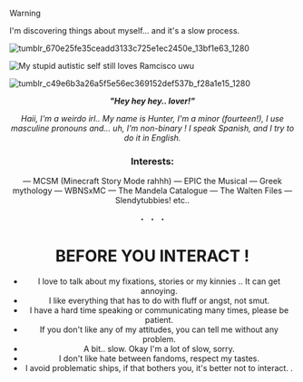 

> [!WARNING]
> I'm discovering things about myself... and it's a slow process.


![tumblr_670e25fe35ceadd3133c725e1ec2450e_13bf1e63_1280](https://github.com/user-attachments/assets/e09aede3-57f3-4da2-981e-ebdd4831e97e)


![My stupid autistic self still loves Ramcisco uwu](https://files.catbox.moe/8rfj2d.png)

![tumblr_c49e6b3a26a5f5e56ec369152def537b_f28a1e15_1280](https://github.com/user-attachments/assets/950c19c4-330b-4358-8af0-d44918ab79be)

<div align="center">
  
***"Hey hey hey.. lover!"***

 *Haii, I'm a weirdo irl.. My name is Hunter, I'm a minor (fourteen!), I use masculine pronouns and... uh, I'm non-binary ! I speak Spanish, and I try to do it in English.*

 ### Interests:
 — MCSM (Minecraft Story Mode rahhh)
 — EPIC the Musical
 — Greek mythology
 — WBNSxMC
 — The Mandela Catalogue
 — The Walten Files
 — Slendytubbies! etc..

・
・
・

# BEFORE YOU INTERACT !

* I love to talk about my fixations, stories or my kinnies .. It can get annoying.
* I like everything that has to do with fluff or angst, not smut.
* I have a hard time speaking or communicating many times, please be patient.
* If you don't like any of my attitudes, you can tell me without any problem.
* A bit.. slow. Okay I'm a lot of slow, sorry.
* I don't like hate between fandoms, respect my tastes.
* I avoid problematic ships, if that bothers you, it's better not to interact. .

#
